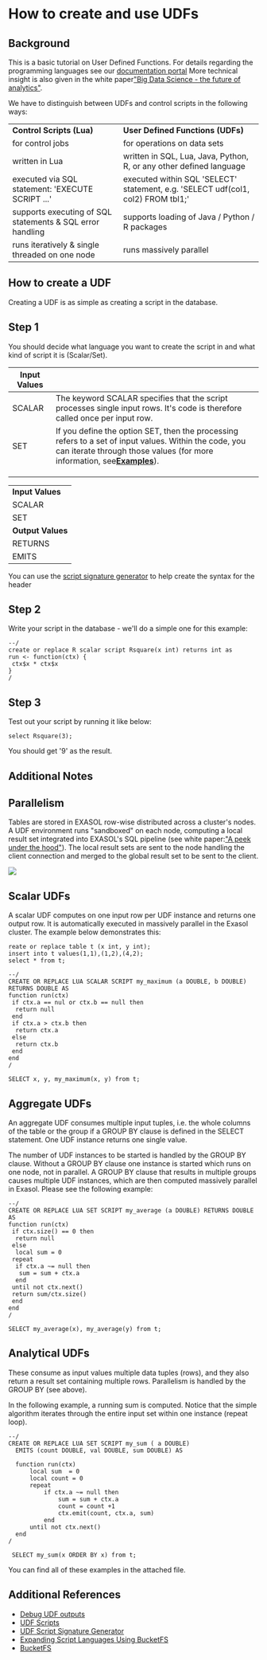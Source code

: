 # How to create and use UDFs 
## Background

This is a basic tutorial on User Defined Functions. For details regarding the programming languages see our [documentation portal](https://docs.exasol.com) More technical insight is also given in the white paper["Big Data Science - the future of analytics"](https://www.exasol.com/en/community/resources/resource/big-data-science-the-future-of-analytics/).

We have to distinguish between UDFs and control scripts in the following ways:



|  |  |
| --- | --- |
| **Control Scripts (Lua)** | **User Defined Functions (UDFs)** |
| for control jobs | for operations on data sets |
| written in Lua | written in SQL, Lua, Java, Python, R, or any other defined language |
| executed via SQL statement: 'EXECUTE SCRIPT ...' | executed within SQL 'SELECT' statement, e.g. 'SELECT udf(col1, col2) FROM tbl1;' |
| supports executing of SQL statements & SQL error handling | supports loading of Java / Python / R packages |
| runs iteratively & single threaded on one node | runs massively parallel |

## How to create a UDF

Creating a UDF is as simple as creating a script in the database.

## Step 1

You should decide what language you want to create the script in and what kind of script it is (Scalar/Set). 

|**Input Values**   |   |
|---|---|
|SCALAR   |The keyword SCALAR specifies that the script processes single input rows. It's code is therefore called once per input row.   |
|SET   |If you define the option SET, then the processing refers to a set of input values. Within the code, you can iterate through those values (for more information, see[**Examples**](https://docs.exasol.com/database_concepts/udf_scripts/lua_examples.htm)).    |
|   |   |
|   |   |
|   |   |

|  |
| --- |
| **Input Values** |
| SCALAR | The keyword SCALAR specifies that the script processes single input rows. It's code is therefore called once per input row. |
| SET | If you define the option SET, then the processing refers to a set of input values. Within the code, you can iterate through those values (for more information, see[**Examples**](https://docs.exasol.com/database_concepts/udf_scripts/lua_examples.htm)). |
| **Output Values** |
| RETURNS | In this case the script returns a single value. |
| EMITS | If the keyword EMITS was defined, the script can create (emit) multiple result rows (tuples). In case of input type SET, the EMITS result can only be used alone, thus not be combined with other expressions. However, you can nest it through a subselect to do further processing of those intermediate results. |

You can use the [script signature generator](https://docs.exasol.com/database_concepts/udf_script_signature_generator.html) to help create the syntax for the header

## Step 2

Write your script in the database - we'll do a simple one for this example:


```markup
--/ 
create or replace R scalar script Rsquare(x int) returns int as  
run <- function(ctx) {     
 ctx$x * ctx$x 
} 
/
```
## Step 3

Test out your script by running it like below:


```markup
select Rsquare(3); 
```
You should get '9' as the result. 

## Additional Notes

## Parallelism

Tables are stored in EXASOL row-wise distributed across a cluster's nodes. A UDF environment runs "sandboxed" on each node, computing a local result set integrated into EXASOL's SQL pipeline (see white paper:["A peek under the hood"](https://www.exasol.com/en/community/resources/resource/a-peek-under-the-hood/)). The local result sets are sent to the node handling the client connection and merged to the global result set to be sent to the client.

![](images/udf_parallelism.png)

## Scalar UDFs

A scalar UDF computes on one input row per UDF instance and returns one output row. It is automatically executed in massively parallel in the Exasol cluster. The example below demonstrates this:


```markup
reate or replace table t (x int, y int);  
insert into t values(1,1),(1,2),(4,2);  
select * from t; 

--/ 
CREATE OR REPLACE LUA SCALAR SCRIPT my_maximum (a DOUBLE, b DOUBLE) RETURNS DOUBLE AS  
function run(ctx)     
 if ctx.a == nul or ctx.b == null then         
  return null     
 end     
 if ctx.a > ctx.b then         
  return ctx.a     
 else         
  return ctx.b     
 end 
end 
/  

SELECT x, y, my_maximum(x, y) from t;
```
## Aggregate UDFs

An aggregate UDF consumes multiple input tuples, i.e. the whole columns of the table or the group if a GROUP BY clause is defined in the SELECT statement. One UDF instance returns one single value.

The number of UDF instances to be started is handled by the GROUP BY clause. Without a GROUP BY clause one instance is started which runs on one node, not in parallel. A GROUP BY clause that results in multiple groups causes multiple UDF instances, which are then computed massively parallel in Exasol. Please see the following example:


```markup
--/ 
CREATE OR REPLACE LUA SET SCRIPT my_average (a DOUBLE) RETURNS DOUBLE AS  
function run(ctx)     
 if ctx.size() == 0 then         
  return null     
 else         
  local sum = 0         
 repeat             
  if ctx.a ~= null then                 
   sum = sum + ctx.a             
  end         
 until not ctx.next()         
 return sum/ctx.size()     
 end 
end 
/  

SELECT my_average(x), my_average(y) from t;
```
## Analytical UDFs

These consume as input values multiple data tuples (rows), and they also return a result set containing multiple rows. Parallelism is handled by the GROUP BY (see above).

In the following example, a running sum is computed. Notice that the simple algorithm iterates through the entire input set within one instance (repeat loop).


```markup
--/
CREATE OR REPLACE LUA SET SCRIPT my_sum ( a DOUBLE) 
  EMITS (count DOUBLE, val DOUBLE, sum DOUBLE) AS
  
  function run(ctx)
      local sum  = 0
      local count = 0
      repeat
          if ctx.a ~= null then
              sum = sum + ctx.a
              count = count +1
              ctx.emit(count, ctx.a, sum)
          end
      until not ctx.next()
  end
/
 
 SELECT my_sum(x ORDER BY x) from t;
```
You can find all of these examples in the attached file. 

## Additional References

* [Debug UDF outputs](https://docs.exasol.com/database_concepts/udf_scripts/debug_udf_script_output.htm)
* [UDF Scripts](https://docs.exasol.com/database_concepts/udf_scripts.htm)
* [UDF Script Signature Generator](https://docs.exasol.com/database_concepts/udf_script_signature_generator.html)
* [Expanding Script Languages Using BucketFS](https://docs.exasol.com/database_concepts/udf_scripts/expand_script_using_bucketfs.htm)
* [BucketFS](https://docs.exasol.com/database_concepts/bucketfs/bucketfs.htm)
